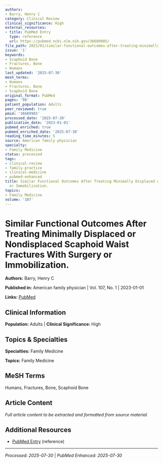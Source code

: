 ```yaml
---
authors:
- Barry, Henry C
category: Clinical Review
clinical_significance: High
external_resources:
- title: PubMed Entry
  type: reference
  url: https://pubmed.ncbi.nlm.nih.gov/36689985/
file_path: 2023/01/similar-functional-outcomes-after-treating-minimally-displac.md
issue: '1'
keywords:
- Scaphoid Bone
- Fractures, Bone
- Humans
last_updated: '2025-07-30'
mesh_terms:
- Humans
- Fractures, Bone
- Scaphoid Bone
original_format: PubMed
pages: '98'
patient_population: Adults
peer_reviewed: true
pmid: '36689985'
processed_date: '2025-07-30'
publication_date: '2023-01-01'
pubmed_enriched: true
pubmed_enriched_date: '2025-07-30'
reading_time_minutes: 5
source: American family physician
specialty:
- Family Medicine
status: processed
tags:
- clinical-review
- family-practice
- clinical-medicine
- pubmed-enhanced
title: Similar Functional Outcomes After Treating Minimally Displaced or Nondisplaced Scaphoid Waist Fractures With Surgery
  or Immobilization.
topics:
- Family Medicine
volume: '107'
---
```


# Similar Functional Outcomes After Treating Minimally Displaced or Nondisplaced Scaphoid Waist Fractures With Surgery or Immobilization.

**Authors:** Barry, Henry C

**Published in:** American family physician | Vol. 107, No. 1 | 2023-01-01

**Links:** [PubMed](https://pubmed.ncbi.nlm.nih.gov/36689985/)

## Clinical Information

**Population:** Adults | **Clinical Significance:** High

## Topics & Specialties

**Specialties:** Family Medicine

**Topics:** Family Medicine

## MeSH Terms

Humans, Fractures, Bone, Scaphoid Bone

## Article Content

*Full article content to be extracted and formatted from source material.*

## Additional Resources

- [PubMed Entry](https://pubmed.ncbi.nlm.nih.gov/36689985/) (reference)

---

*Processed: 2025-07-30* | *PubMed Enhanced: 2025-07-30*
